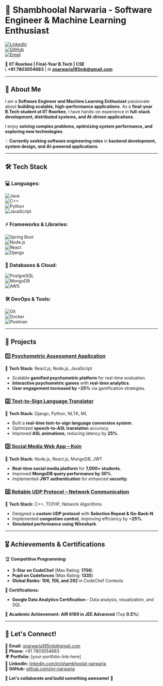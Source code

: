 # 👋 Shambhoolal Narwaria - Software Engineer & Machine Learning Enthusiast  

[![LinkedIn](https://img.shields.io/badge/LinkedIn-Connect-blue?logo=linkedin)](https://www.linkedin.com/in/shambhoolal-narwaria/)  
[![GitHub](https://img.shields.io/badge/GitHub-View%20Profile-black?logo=github)](https://github.com/mr-narwaria)  
[![Email](https://img.shields.io/badge/Email-Contact-red?logo=gmail)](mailto:snarwaria195mb@gmail.com)  

📍 **IIT Roorkee | Final-Year B.Tech | CSE**  
📞 **+91 7803054683** | ✉ **snarwaria195mb@gmail.com**  

---

## 🚀 About Me  
I am a **Software Engineer and Machine Learning Enthusiast** passionate about **building scalable, high-performance applications**. As a **final-year B.Tech student at IIT Roorkee**, I have hands-on experience in **full-stack development, distributed systems, and AI-driven applications**.  

I enjoy **solving complex problems, optimizing system performance, and exploring new technologies**.  

💡 **Currently seeking software engineering roles** in **backend development, system design, and AI-powered applications**.  

---

## 🛠️ Tech Stack  

### **💻 Languages:**  
![Java](https://img.shields.io/badge/Java-%23007396.svg?style=flat&logo=java&logoColor=white)  
![C++](https://img.shields.io/badge/C++-%2300599C.svg?style=flat&logo=c%2B%2B&logoColor=white)  
![Python](https://img.shields.io/badge/Python-%233776AB.svg?style=flat&logo=python&logoColor=white)  
![JavaScript](https://img.shields.io/badge/JavaScript-%23F7DF1E.svg?style=flat&logo=javascript&logoColor=black)  

### **⚡ Frameworks & Libraries:**  
![Spring Boot](https://img.shields.io/badge/Spring%20Boot-%236DB33F.svg?style=flat&logo=spring&logoColor=white)  
![Node.js](https://img.shields.io/badge/Node.js-%2343853D.svg?style=flat&logo=node.js&logoColor=white)  
![React](https://img.shields.io/badge/React-%2361DAFB.svg?style=flat&logo=react&logoColor=black)  
![Django](https://img.shields.io/badge/Django-%23092E20.svg?style=flat&logo=django&logoColor=white)  

### **📂 Databases & Cloud:**  
![PostgreSQL](https://img.shields.io/badge/PostgreSQL-%23336791.svg?style=flat&logo=postgresql&logoColor=white)  
![MongoDB](https://img.shields.io/badge/MongoDB-%2347A248.svg?style=flat&logo=mongodb&logoColor=white)  
![AWS](https://img.shields.io/badge/AWS-%23FF9900.svg?style=flat&logo=amazon-aws&logoColor=white)  

### **🛠 DevOps & Tools:**  
![Git](https://img.shields.io/badge/Git-%23F05033.svg?style=flat&logo=git&logoColor=white)  
![Docker](https://img.shields.io/badge/Docker-%230db7ed.svg?style=flat&logo=docker&logoColor=white)  
![Postman](https://img.shields.io/badge/Postman-%23FF6C37.svg?style=flat&logo=postman&logoColor=white)  

---

## 📌 Projects  

### [1️⃣ Psychometric Assessment Application](https://github.com/mr-narwaria/Psychometric-Assessment-Application)  
🔹 **Tech Stack:** React.js, Node.js, JavaScript  
- Scalable **gamified psychometric platform** for real-time evaluation.  
- **Interactive psychometric games** with **real-time analytics**.  
- **User engagement increased by ~25%** via gamification strategies.  

### [2️⃣ Text-to-Sign Language Translator](https://github.com/mr-narwaria/Text-to-Sign-Language-Translator)  
🔹 **Tech Stack:** Django, Python, NLTK, ML  
- Built a **real-time text-to-sign language conversion system**.  
- Optimized **speech-to-ASL translation** accuracy.  
- Improved **ASL animations**, reducing latency by **25%**.  

### [3️⃣ Social Media Web App – Koin](https://github.com/mr-narwaria/Social-Media-Web-App-Koin-Frontend)  
🔹 **Tech Stack:** Node.js, React.js, MongoDB, JWT  
- **Real-time social media platform** for **7,000+ students**.  
- Improved **MongoDB query performance by 30%**.  
- Implemented **JWT authentication** for enhanced **security**.  

### [4️⃣ Reliable UDP Protocol – Network Communication](https://github.com/mr-narwaria/Reliable-UDP-Protocol-Network-Communication)  
🔹 **Tech Stack:** C++, TCP/IP, Network Algorithms  
- Designed a **custom UDP protocol** with **Selective Repeat & Go-Back-N**.  
- Implemented **congestion control**, improving efficiency by **~25%**.  
- **Simulated performance using Wireshark**.  

---

## 🎖 Achievements & Certifications  

🏆 **Competitive Programming:**  
- **3-Star on CodeChef** (Max Rating: **1706**)  
- **Pupil on Codeforces** (Max Rating: **1335**)  
- **Global Ranks:** **106, 156, and 292** in CodeChef Contests  

📜 **Certifications:**  
- **Google Data Analytics Certification** – Data analysis, visualization, and SQL  

🚀 **Academic Achievement:** **AIR 6169 in JEE Advanced** (Top **0.5%**)  

---

## 🤝 Let's Connect!  

📩 **Email:** snarwaria195mb@gmail.com  
📱 **Phone:** +91 7803054683  
🌍 **Portfolio:** [your-portfolio-link-here]  
🔗 **LinkedIn:** [linkedin.com/in/shambhoolal-narwaria](https://linkedin.com/in/shambhoolal-narwaria)  
🐙 **GitHub:** [github.com/mr-narwaria](https://github.com/mr-narwaria)  

💬 **Let's collaborate and build something awesome!** 🚀  
